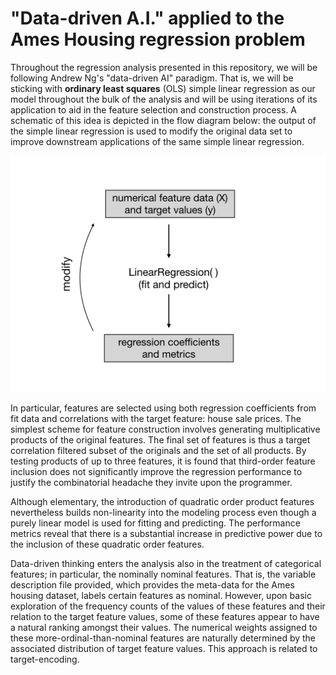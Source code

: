 # "Data-driven A.I." applied to the Ames Housing regression problem

Throughout the regression analysis presented in this repository, we will be following Andrew Ng's "data-driven AI" paradigm.
That is, we will be sticking with  **ordinary least squares** (OLS) simple linear regression as our model throughout the bulk of the analysis and will be using iterations of its application to aid in the feature selection and construction process. A schematic of this idea is depicted in the
flow diagram below: the output of the simple linear regression is used to modify the original data set to improve downstream applications of the same simple linear regression.

<img src="lin_reg_feat_eng_loop.001.png">


In particular, features are selected using both regression coefficients from fit data and correlations with the target feature: house sale prices. The simplest scheme for feature construction involves generating multiplicative products of the original features. The final set of features is thus a target correlation filtered subset of the originals and the set of all products. By testing products of up to three features, it is found that third-order feature inclusion does not significantly improve the regression performance to justify the combinatorial headache they invite upon the programmer. 

Although elementary, the introduction of quadratic order product features nevertheless builds non-linearity into the modeling process even though a purely linear model is used for fitting and predicting. The performance metrics reveal that there is a substantial increase in predictive power due to the inclusion of these quadratic order features. 

Data-driven thinking enters the analysis also in the treatment of categorical features; in particular, the nominally nominal features. That is, the variable description file provided, which provides the meta-data for the Ames housing dataset, labels certain features as nominal. However, upon basic exploration of the frequency counts of the values of these features and their relation to the target feature values, some of these features appear to have a natural ranking amongst their values. The numerical weights assigned to these more-ordinal-than-nominal features are naturally determined by the associated distribution of target feature values. This approach is related to target-encoding.
